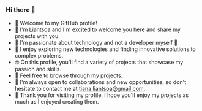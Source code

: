 ### Hi there 👋

- 👋 Welcome to my GitHub profile!
- 🤗 I'm Liantsoa and I'm excited to welcome you here and share my projects with you.
- 🤭 I'm passionate about technology and not a developer myself 🤫
- 🧐 I enjoy exploring new technologies and finding innovative solutions to complex problems.
- 🤓 On this profile, you'll find a variety of projects that showcase my passion and skills.
- 👀 Feel free to browse through my projects.
- 🤙 I'm always open to collaborations and new opportunities, so don't hesitate to contact me at tiana.liantsoa@gmail.com.
- 🙏 Thank you for visiting my profile. I hope you'll enjoy my projects as much as I enjoyed creating them.












